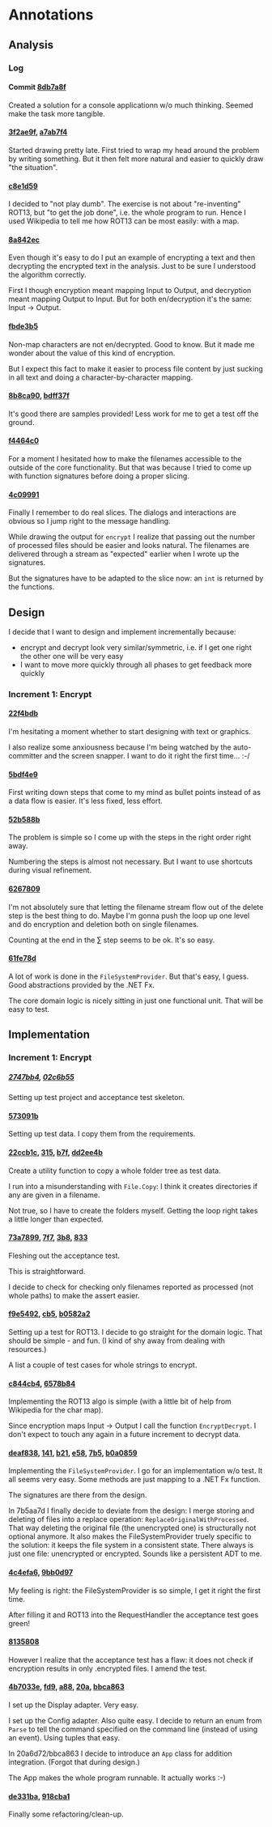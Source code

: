 # Annotations
## Analysis
### Log
#### Commit [8db7a8f](https://github.com/deliberate-programming/rot13/commit/8db7a8f5aed6d77587782824bbccb6d6a03c92e0)

Created a solution for a console applicationn w/o much thinking. Seemed make the task more tangible.

#### [3f2ae9f](https://github.com/deliberate-programming/rot13/commit/3f2ae9f2f5190e1766032aada439ac3e04fead4d), [a7ab7f4](https://github.com/deliberate-programming/rot13/commit/a7ab7f4dd629fbf074c1f09b143650477255b78a)
Started drawing pretty late. First tried to wrap my head around the problem by writing something. But it then felt more natural and easier to quickly draw "the situation".

#### [c8e1d59](https://github.com/deliberate-programming/rot13/commit/c8e1d5966b727653da4a191b94d70f7dc2da44fb)
I decided to "not play dumb". The exercise is not about "re-inventing" ROT13, but "to get the job done", i.e. the whole program to run. Hence I used Wikipedia to tell me how ROT13 can be most easily: with a map.

#### [8a842ec](https://github.com/deliberate-programming/rot13/commit/8a842ec7f88c036309e3919b42db6f0fca344888)
Even though it's easy to do I put an example of encrypting a text and then decrypting the encrypted text in the analysis. Just to be sure I understood the algorithm correctly.

First I though encryption meant mapping Input to Output, and decryption meant mapping Output to Input. But for both en/decryption it's the same: Input -> Output.

#### [fbde3b5](https://github.com/deliberate-programming/rot13/commit/fbde3b504c6131773972b6e71f513b1b9cb76425)
Non-map characters are not en/decrypted. Good to know. But it made me wonder about the value of this kind of encryption.

But I expect this fact to make it easier to process file content by just sucking in all text and doing a character-by-character mapping.

#### [8b8ca90](https://github.com/deliberate-programming/rot13/commit/8b8ca90a57cf5722c77580dab9e4334a9ccabb64), [bdff37f](https://github.com/deliberate-programming/rot13/commit/bdff37f4015c803181ddbb745bd5f9f76b5a2c0c)
It's good there are samples provided! Less work for me to get a test off the ground.

#### [f4464c0](https://github.com/deliberate-programming/rot13/commit/f4464c05a2d1bb52290f94b73f1e87e3e2f584cf)
For a moment I hesitated how to make the filenames accessible to the outside of the core functionality. But that was because I tried to come up with function signatures before doing a proper slicing.

#### [4c09991](https://github.com/deliberate-programming/rot13/commit/4c0999192a1050c6befe5b21bc4fa1ffe699cc4a)
Finally I remember to do real slices. The dialogs and interactions are obvious so I jump right to the message handling.

While drawing the output for `encrypt` I realize that passing out the number of processed files should be easier and looks natural. The filenames are delivered through a stream as "expected" earlier when I wrote up the signatures.

But the signatures have to be adapted to the slice now: an `int` is returned by the functions.

## Design
I decide that I want to design and implement incrementally because:

* encrypt and decrypt look very similar/symmetric, i.e. if I get one right the other one will be very easy
* I want to move more quickly through all phases to get feedback more quickly

### Increment 1: Encrypt
#### [22f4bdb](https://github.com/deliberate-programming/rot13/commit/22f4bdbd4bade2cb77a0951d8fa683f0e81b8b11)
I'm hesitating a moment whether to start designing with text or graphics.

I also realize some anxiousness because I'm being watched by the auto-committer and the screen snapper. I want to do it right the first time... :-/

#### [5bdf4e9](https://github.com/deliberate-programming/rot13/commit/5bdf4e984e6990a01b15973f08366e336764c043)
First writing down steps that come to my mind as bullet points instead of as a data flow is easier. It's less fixed, less effort.

#### [52b588b](https://github.com/deliberate-programming/rot13/commit/52b588bea928b5185f69899b1e6cda05569f089d)
The problem is simple so I come up with the steps in the right order right away.

Numbering the steps is almost not necessary. But I want to use shortcuts during visual refinement.

#### [6267809](https://github.com/deliberate-programming/rot13/commit/6267809cc31006b0bab35ddc30732dd0f547c77b)
I'm not absolutely sure that letting the filename stream flow out of the delete step is the best thing to do. Maybe I'm gonna push the loop up one level and do encryption and deletion both on single filenames.

Counting at the end in the ∑ step seems to be ok. It's so easy.

#### [61fe78d](https://github.com/deliberate-programming/rot13/commit/61fe78d3912de0d900d4eb64d21f528b3942fd4e)
A lot of work is done in the `FileSystemProvider`. But that's easy, I guess. Good abstractions provided by the .NET Fx.

The core domain logic is nicely sitting in just one functional unit. That will be easy to test.

## Implementation
### Increment 1: Encrypt
##### [2747bb4](https://github.com/deliberate-programming/rot13/commit/2747bb4bd37382f0c5b4a87b8099c3a9b36cd71d), [02c6b55](https://github.com/deliberate-programming/rot13/commit/02c6b55b32d9fa0f38a90d12929a414dacf3ea2a)
Setting up test project and acceptance test skeleton.

#### [573091b](https://github.com/deliberate-programming/rot13/commit/573091b07f3b9e43dd24a2e0babb6826b3b9ae34)
Setting up test data. I copy them from the requirements.

#### [22ccb1c](https://github.com/deliberate-programming/rot13/commit/22ccb1c128f4f3cda550d8b778cb071b83e6c732), [315](https://github.com/deliberate-programming/rot13/commit/315aff2dec55292a069b734154de1dfefcd516ef), [b7f](https://github.com/deliberate-programming/rot13/commit/b7f7cdebf396642de2ff298c00fee6aa673dc272), [dd2ee4b](https://github.com/deliberate-programming/rot13/commit/dd2ee4b8a233e783e3d8dfb7797118936b00fda4)
Create a utility function to copy a whole folder tree as test data.

I run into a misunderstanding with `File.Copy`: I think it creates directories if any are given in a filename.

Not true, so I have to create the folders myself. Getting the loop right takes a little longer than expected.

#### [73a7899](https://github.com/deliberate-programming/rot13/commit/73a78999efdfb6014b7790260ec07bbe46dfbb7d), [7f7](https://github.com/deliberate-programming/rot13/commit/7f7d8deed080fe6160f373c0452a732370fbeb73), [3b8](https://github.com/deliberate-programming/rot13/commit/3b87be1c9c27c20d78130041a4a7c7223b6a97b7), [833](https://github.com/deliberate-programming/rot13/commit/833d1a649e5fe59919635d5a93c9af96e371fdc5)
Fleshing out the acceptance test.

This is straightforward.

I decide to check for checking only filenames reported as processed (not whole paths) to make the assert easier.

#### [f9e5492](https://github.com/deliberate-programming/rot13/commit/f9e5492fdb99a4dd1c86c7ae959bb730fbdf7978), [cb5](https://github.com/deliberate-programming/rot13/commit/cb566d275043900b93801f9b0ec8ed271d21155a), [b0582a2](https://github.com/deliberate-programming/rot13/commit/b0582a2b4aa2e2e7b55d059f6739d7edfc90ed5d)
Setting up a test for ROT13. I decide to go straight for the domain logic. That should be simple - and fun. (I kind of shy away from dealing with resources.)

A list a couple of test cases for whole strings to encrypt.

#### [c844cb4](https://github.com/deliberate-programming/rot13/commit/c844cb48469664c4a611ff82ba765c23c5039131), [6578b84](https://github.com/deliberate-programming/rot13/commit/6578b845fd465da4bb4171f468d0364917f781cf)
Implementing the ROT13 algo is simple (with a little bit of help from Wikipedia for the char map).

Since encryption maps Input -> Output I call the function `EncryptDecrypt`. I don't expect to touch any again in a future increment to decrypt data.

#### [deaf838](https://github.com/deliberate-programming/rot13/commit/deaf8384cf98c9e12fc75d90f5f1f386c1b8aa25), [141](https://github.com/deliberate-programming/rot13/commit/141ec04d0fd6c2e241ccf334d5a58dbfcb98ec26), [b21](https://github.com/deliberate-programming/rot13/commit/b215af6fd3463510704be3e53322cbf776790905), [e58](https://github.com/deliberate-programming/rot13/commit/e58c13834e67c856d6a824eedd2c74b4e5892d72), [7b5](https://github.com/deliberate-programming/rot13/commit/7b5aa7d0e59e79f9d30f8b2b84fb320331934aed), [b0a0859](https://github.com/deliberate-programming/rot13/commit/b0a0859a52d962979d29201efd156afd32f79ca0)
Implementing the `FileSystemProvider`. I go for an implementation w/o test. It all seems very easy. Some methods are just mapping to a .NET Fx function.

The signatures are there from the design.

In 7b5aa7d I finally decide to deviate from the design: I merge storing and deleting of files into a replace operation: `ReplaceOriginalWithProcessed`. That way deleting the original file (the unencrypted one) is structurally not optional anymore. It also makes the FileSystemProvider truely specific to the solution: it keeps the file system in a consistent state. There always is just one file: unencrypted or encrypted. Sounds like a persistent ADT to me.

#### [4c4efa6](https://github.com/deliberate-programming/rot13/commit/4c4efa6dd246f34adb1bbf7ae6ce4c7a2830a838), [9bb0d97](https://github.com/deliberate-programming/rot13/commit/9bb0d974b184c29b3f60de107dd2f5169ee5b99a)
My feeling is right: the FileSystemProvider is so simple, I get it right the first time.

After filling it and ROT13 into the RequestHandler the acceptance test goes green!

#### [8135808](https://github.com/deliberate-programming/rot13/commit/81358084acd7eeb59deb84b2cba9f4dc1e5b225d)
However I realize that the acceptance test has a flaw: it does not check if encryption results in only .encrypted files. I amend the test.

#### [4b7033e](https://github.com/deliberate-programming/rot13/commit/4b7033e349f740958f72fe7aa244cf45fb407554), [fd9](https://github.com/deliberate-programming/rot13/commit/fd93b36df9b1579fdbec11fcda981f898417089a), [a88](https://github.com/deliberate-programming/rot13/commit/a88bfb5bdaae4ca8c931992cc1c3a5af62d65432), [20a](https://github.com/deliberate-programming/rot13/commit/20a6d72b64bb468d4aadec72f1d844a4ec200658), [bbca863](https://github.com/deliberate-programming/rot13/commit/bbca8637b40d4b6a56986033ea0af10955362e41)
I set up the Display adapter. Very easy.

I set up the Config adapter. Also quite easy. I decide to return an enum from `Parse` to tell the command specified on the command line (instead of using an event). Using tuples that easy.

In 20a6d72/bbca863 I decide to introduce an `App` class for addition integration. (Forgot that during design.)

The App makes the whole program runnable. It actually works :-)

#### [de331ba](https://github.com/deliberate-programming/rot13/commit/de331ba41447a2385e39b9c0929528c976854058), [918cba1](https://github.com/deliberate-programming/rot13/commit/918cba107f72d4b8fcff081d2729bbca6cb509fd)
Finally some refactoring/clean-up.

